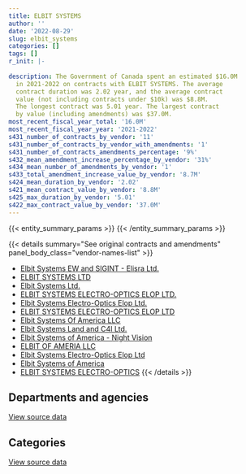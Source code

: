 ```yaml
---
title: ELBIT SYSTEMS
author: ''
date: '2022-08-29'
slug: elbit_systems
categories: []
tags: []
r_init: |-
  
description: The Government of Canada spent an estimated $16.0M
  in 2021-2022 on contracts with ELBIT SYSTEMS. The average
  contract duration was 2.02 year, and the average contract
  value (not including contracts under $10k) was $8.8M.
  The longest contract was 5.01 year. The largest contract
  by value (including amendments) was $37.0M.
most_recent_fiscal_year_total: '16.0M'
most_recent_fiscal_year_year: '2021-2022'
s431_number_of_contracts_by_vendor: '11'
s431_number_of_contracts_by_vendor_with_amendments: '1'
s431_number_of_contracts_amendments_percentage: '9%'
s432_mean_amendment_increase_percentage_by_vendor: '31%'
s434_mean_number_of_amendments_by_vendor: '1'
s433_total_amendment_increase_value_by_vendor: '8.7M'
s424_mean_duration_by_vendor: '2.02'
s421_mean_contract_value_by_vendor: '8.8M'
s425_max_duration_by_vendor: '5.01'
s422_max_contract_value_by_vendor: '37.0M'
---
```


<script src="/rmarkdown-libs/htmlwidgets/htmlwidgets.js"></script>
<link href="/rmarkdown-libs/datatables-css/datatables-crosstalk.css" rel="stylesheet" />
<script src="/rmarkdown-libs/datatables-binding/datatables.js"></script>
<script src="/rmarkdown-libs/jquery/jquery-3.6.0.min.js"></script>
<link href="/rmarkdown-libs/dt-core-bootstrap/css/dataTables.bootstrap.min.css" rel="stylesheet" />
<link href="/rmarkdown-libs/dt-core-bootstrap/css/dataTables.bootstrap.extra.css" rel="stylesheet" />
<script src="/rmarkdown-libs/dt-core-bootstrap/js/jquery.dataTables.min.js"></script>
<script src="/rmarkdown-libs/dt-core-bootstrap/js/dataTables.bootstrap.min.js"></script>
<link href="/rmarkdown-libs/crosstalk/css/crosstalk.min.css" rel="stylesheet" />
<script src="/rmarkdown-libs/crosstalk/js/crosstalk.min.js"></script>
<script src="/rmarkdown-libs/htmlwidgets/htmlwidgets.js"></script>
<link href="/rmarkdown-libs/datatables-css/datatables-crosstalk.css" rel="stylesheet" />
<script src="/rmarkdown-libs/datatables-binding/datatables.js"></script>
<script src="/rmarkdown-libs/jquery/jquery-3.6.0.min.js"></script>
<link href="/rmarkdown-libs/dt-core-bootstrap/css/dataTables.bootstrap.min.css" rel="stylesheet" />
<link href="/rmarkdown-libs/dt-core-bootstrap/css/dataTables.bootstrap.extra.css" rel="stylesheet" />
<script src="/rmarkdown-libs/dt-core-bootstrap/js/jquery.dataTables.min.js"></script>
<script src="/rmarkdown-libs/dt-core-bootstrap/js/dataTables.bootstrap.min.js"></script>
<link href="/rmarkdown-libs/crosstalk/css/crosstalk.min.css" rel="stylesheet" />
<script src="/rmarkdown-libs/crosstalk/js/crosstalk.min.js"></script>

{{< entity_summary_params >}}
{{< /entity_summary_params >}}

{{< details summary="See original contracts and amendments" panel_body_class="vendor-names-list" >}}
- [Elbit Systems EW and SIGINT - Elisra Ltd.](https://search.open.canada.ca/en/ct/?sort=contract_value_f%20desc&page=1&search_text=%22Elbit%20Systems%20EW%20and%20SIGINT%20-%20Elisra%20Ltd.%22)
- [ELBIT SYSTEMS LTD](https://search.open.canada.ca/en/ct/?sort=contract_value_f%20desc&page=1&search_text=%22ELBIT%20SYSTEMS%20LTD%22)
- [Elbit Systems Ltd.](https://search.open.canada.ca/en/ct/?sort=contract_value_f%20desc&page=1&search_text=%22Elbit%20Systems%20Ltd.%22)
- [ELBIT SYSTEMS ELECTRO-OPTICS ELOP LTD.](https://search.open.canada.ca/en/ct/?sort=contract_value_f%20desc&page=1&search_text=%22ELBIT%20SYSTEMS%20ELECTRO-OPTICS%20ELOP%20LTD.%22)
- [Elbit Systems Electro-Optics Elop Ltd.](https://search.open.canada.ca/en/ct/?sort=contract_value_f%20desc&page=1&search_text=%22Elbit%20Systems%20Electro-Optics%20Elop%20Ltd.%22)
- [ELBIT SYSTEMS ELECTRO-OPTICS ELOP LTD](https://search.open.canada.ca/en/ct/?sort=contract_value_f%20desc&page=1&search_text=%22ELBIT%20SYSTEMS%20ELECTRO-OPTICS%20ELOP%20LTD%22)
- [Elbit Systems Of America LLC](https://search.open.canada.ca/en/ct/?sort=contract_value_f%20desc&page=1&search_text=%22Elbit%20Systems%20Of%20America%20LLC%22)
- [Elbit Systems Land and C4I Ltd.](https://search.open.canada.ca/en/ct/?sort=contract_value_f%20desc&page=1&search_text=%22Elbit%20Systems%20Land%20and%20C4I%20Ltd.%22)
- [Elbit Systems of America - Night Vision](https://search.open.canada.ca/en/ct/?sort=contract_value_f%20desc&page=1&search_text=%22Elbit%20Systems%20of%20America%20-%20Night%20Vision%22)
- [ELBIT OF AMERIA LLC](https://search.open.canada.ca/en/ct/?sort=contract_value_f%20desc&page=1&search_text=%22ELBIT%20OF%20AMERIA%20LLC%22)
- [Elbit Systems Electro-Optics Elop Ltd](https://search.open.canada.ca/en/ct/?sort=contract_value_f%20desc&page=1&search_text=%22Elbit%20Systems%20Electro-Optics%20Elop%20Ltd%22)
- [Elbit Systems of America](https://search.open.canada.ca/en/ct/?sort=contract_value_f%20desc&page=1&search_text=%22Elbit%20Systems%20of%20America%22)
- [ELBIT SYSTEMS ELECTRO-OPTICS](https://search.open.canada.ca/en/ct/?sort=contract_value_f%20desc&page=1&search_text=%22ELBIT%20SYSTEMS%20ELECTRO-OPTICS%22)
{{< /details >}}

## Departments and agencies

<div id="htmlwidget-1" style="width:100%;height:auto;" class="datatables html-widget"></div>
<script type="application/json" data-for="htmlwidget-1">{"x":{"style":"bootstrap","filter":"none","vertical":false,"data":[["<a href=\"/departments/dnd-mdn/\">National Defence<\/a>","<a href=\"/departments/tc/\">Transport Canada<\/a>"],[17094431.23,null],[17848550.04,null],[1476181.89,2987820.82],[187391.29,15805139.12]],"container":"<table class=\"table table-striped table-hover row-border order-column display\">\n  <thead>\n    <tr>\n      <th>Department<\/th>\n      <th>2018-2019<\/th>\n      <th>2019-2020<\/th>\n      <th>2020-2021<\/th>\n      <th>2021-2022<\/th>\n    <\/tr>\n  <\/thead>\n<\/table>","options":{"order":[[4,"desc"]],"pageLength":10,"autoWidth":true,"columnDefs":[{"targets":1,"render":"function(data, type, row, meta) {\n    return type !== 'display' ? data : DTWidget.formatCurrency(data, \"$\", 2, 3, \",\", \".\", true, null);\n  }"},{"targets":2,"render":"function(data, type, row, meta) {\n    return type !== 'display' ? data : DTWidget.formatCurrency(data, \"$\", 2, 3, \",\", \".\", true, null);\n  }"},{"targets":3,"render":"function(data, type, row, meta) {\n    return type !== 'display' ? data : DTWidget.formatCurrency(data, \"$\", 2, 3, \",\", \".\", true, null);\n  }"},{"targets":4,"render":"function(data, type, row, meta) {\n    return type !== 'display' ? data : DTWidget.formatCurrency(data, \"$\", 2, 3, \",\", \".\", true, null);\n  }"},{"width":"16%","targets":[1,2,3,4]},{"className":"dt-right","targets":[1,2,3,4]}],"orderClasses":false}},"evals":["options.columnDefs.0.render","options.columnDefs.1.render","options.columnDefs.2.render","options.columnDefs.3.render"],"jsHooks":[]}</script>
<p class="text-right">
<a href="https://github.com/GoC-Spending/contracts-data/tree/main/data/out/vendors/elbit_systems/summary_by_fiscal_year_by_department.csv" class="source-data-link btn btn-link">View source data</a>
</p>

## Categories

<div id="htmlwidget-2" style="width:100%;height:auto;" class="datatables html-widget"></div>
<script type="application/json" data-for="htmlwidget-2">{"x":{"style":"bootstrap","filter":"none","vertical":false,"data":[["<a href=\"/categories/defence/\">Defence<\/a>","<a href=\"/categories/transportation_and_logistics/\">Transportation and logistics<\/a>","<a href=\"/categories/industrial_products_and_services/\">Industrial products and services<\/a>"],[5731982.86,null,11362448.38],[5747686.92,null,12100863.12],[1476181.89,2987820.82,null],[null,15805139.12,187391.29]],"container":"<table class=\"table table-striped table-hover row-border order-column display\">\n  <thead>\n    <tr>\n      <th>Category<\/th>\n      <th>2018-2019<\/th>\n      <th>2019-2020<\/th>\n      <th>2020-2021<\/th>\n      <th>2021-2022<\/th>\n    <\/tr>\n  <\/thead>\n<\/table>","options":{"order":[[4,"desc"]],"dom":"t","pageLength":30,"autoWidth":true,"columnDefs":[{"targets":1,"render":"function(data, type, row, meta) {\n    return type !== 'display' ? data : DTWidget.formatCurrency(data, \"$\", 2, 3, \",\", \".\", true, null);\n  }"},{"targets":2,"render":"function(data, type, row, meta) {\n    return type !== 'display' ? data : DTWidget.formatCurrency(data, \"$\", 2, 3, \",\", \".\", true, null);\n  }"},{"targets":3,"render":"function(data, type, row, meta) {\n    return type !== 'display' ? data : DTWidget.formatCurrency(data, \"$\", 2, 3, \",\", \".\", true, null);\n  }"},{"targets":4,"render":"function(data, type, row, meta) {\n    return type !== 'display' ? data : DTWidget.formatCurrency(data, \"$\", 2, 3, \",\", \".\", true, null);\n  }"},{"width":"16%","targets":[1,2,3,4]},{"className":"dt-right","targets":[1,2,3,4]}],"orderClasses":false,"lengthMenu":[10,25,30,50,100]}},"evals":["options.columnDefs.0.render","options.columnDefs.1.render","options.columnDefs.2.render","options.columnDefs.3.render"],"jsHooks":[]}</script>
<p class="text-right">
<a href="https://github.com/GoC-Spending/contracts-data/tree/main/data/out/vendors/elbit_systems/summary_by_fiscal_year_by_category.csv" class="source-data-link btn btn-link">View source data</a>
</p>
